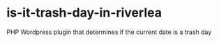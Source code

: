 # is-it-trash-day-in-riverlea
PHP Wordpress plugin that determines if the current date is a trash day
